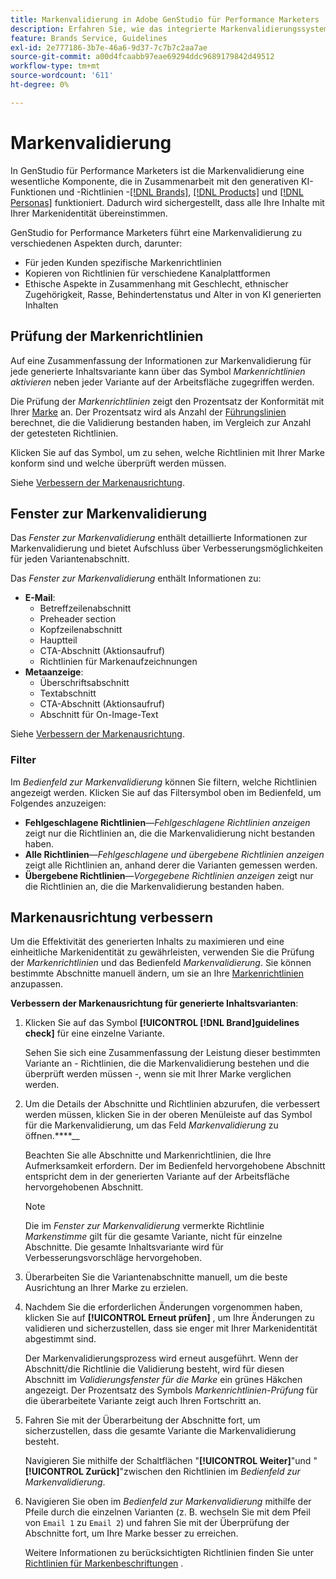 ```yaml
---
title: Markenvalidierung in Adobe GenStudio für Performance Marketers
description: Erfahren Sie, wie das integrierte Markenvalidierungssystem in GenStudio für Performance Marketingexperten funktioniert.
feature: Brands Service, Guidelines
exl-id: 2e777186-3b7e-46a6-9d37-7c7b7c2aa7ae
source-git-commit: a00d4fcaabb97eae69294ddc9689179842d49512
workflow-type: tm+mt
source-wordcount: '611'
ht-degree: 0%

---
```


# Markenvalidierung

In GenStudio für Performance Marketers ist die Markenvalidierung eine wesentliche Komponente, die in Zusammenarbeit mit den generativen KI-Funktionen und -Richtlinien -[[!DNL Brands]](/help/user-guide/guidelines/brands.md), [[!DNL Products]](/help/user-guide/guidelines/products.md) und [[!DNL Personas]](/help/user-guide/guidelines/personas.md) funktioniert. Dadurch wird sichergestellt, dass alle Ihre Inhalte mit Ihrer Markenidentität übereinstimmen.

GenStudio for Performance Marketers führt eine Markenvalidierung zu verschiedenen Aspekten durch, darunter:

* Für jeden Kunden spezifische Markenrichtlinien
* Kopieren von Richtlinien für verschiedene Kanalplattformen
* Ethische Aspekte in Zusammenhang mit Geschlecht, ethnischer Zugehörigkeit, Rasse, Behindertenstatus und Alter in von KI generierten Inhalten

## Prüfung der Markenrichtlinien

Auf eine Zusammenfassung der Informationen zur Markenvalidierung für jede generierte Inhaltsvariante kann über das Symbol _Markenrichtlinien aktivieren_ neben jeder Variante auf der Arbeitsfläche zugegriffen werden.

Die Prüfung der _Markenrichtlinien_ zeigt den Prozentsatz der Konformität mit Ihrer [Marke](brands.md) an. Der Prozentsatz wird als Anzahl der [Führungslinien](overview.md) berechnet, die die Validierung bestanden haben, im Vergleich zur Anzahl der getesteten Richtlinien.

Klicken Sie auf das Symbol, um zu sehen, welche Richtlinien mit Ihrer Marke konform sind und welche überprüft werden müssen.

Siehe [Verbessern der Markenausrichtung](#improve-brand-alignment).

## Fenster zur Markenvalidierung

Das _Fenster zur Markenvalidierung_ enthält detaillierte Informationen zur Markenvalidierung und bietet Aufschluss über Verbesserungsmöglichkeiten für jeden Variantenabschnitt.

Das _Fenster zur Markenvalidierung_ enthält Informationen zu:

* **E-Mail**:
   * Betreffzeilenabschnitt
   * Preheader section
   * Kopfzeilenabschnitt
   * Hauptteil
   * CTA-Abschnitt (Aktionsaufruf)
   * Richtlinien für Markenaufzeichnungen
* **Metaanzeige**:
   * Überschriftsabschnitt
   * Textabschnitt
   * CTA-Abschnitt (Aktionsaufruf)
   * Abschnitt für On-Image-Text

Siehe [Verbessern der Markenausrichtung](#improve-brand-alignment).

### Filter

Im _Bedienfeld zur Markenvalidierung_ können Sie filtern, welche Richtlinien angezeigt werden. Klicken Sie auf das Filtersymbol oben im Bedienfeld, um Folgendes anzuzeigen:

* **Fehlgeschlagene Richtlinien**—_Fehlgeschlagene Richtlinien anzeigen_ zeigt nur die Richtlinien an, die die Markenvalidierung nicht bestanden haben.
* **Alle Richtlinien**—_Fehlgeschlagene und übergebene Richtlinien anzeigen_ zeigt alle Richtlinien an, anhand derer die Varianten gemessen werden.
* **Übergebene Richtlinien**—_Vorgegebene Richtlinien anzeigen_ zeigt nur die Richtlinien an, die die Markenvalidierung bestanden haben.

<!-- The _Brand validation panel_ has different areas of focus for each content channel:

* Email - brand voice and channel compliance
* Images - application photography restrictions and other considerations -->

## Markenausrichtung verbessern

Um die Effektivität des generierten Inhalts zu maximieren und eine einheitliche Markenidentität zu gewährleisten, verwenden Sie die Prüfung der _Markenrichtlinien_ und das Bedienfeld _Markenvalidierung_. Sie können bestimmte Abschnitte manuell ändern, um sie an Ihre [Markenrichtlinien](brands.md) anzupassen.

**Verbessern der Markenausrichtung für generierte Inhaltsvarianten**:

1. Klicken Sie auf das Symbol **[!UICONTROL [!DNL Brand]guidelines check]** für eine einzelne Variante.

   Sehen Sie sich eine Zusammenfassung der Leistung dieser bestimmten Variante an - Richtlinien, die die Markenvalidierung bestehen und die überprüft werden müssen -, wenn sie mit Ihrer Marke verglichen werden.

1. Um die Details der Abschnitte und Richtlinien abzurufen, die verbessert werden müssen, klicken Sie in der oberen Menüleiste auf das Symbol für die Markenvalidierung, um das Feld _Markenvalidierung_ zu öffnen.****__

   Beachten Sie alle Abschnitte und Markenrichtlinien, die Ihre Aufmerksamkeit erfordern. Der im Bedienfeld hervorgehobene Abschnitt entspricht dem in der generierten Variante auf der Arbeitsfläche hervorgehobenen Abschnitt.

   >[!NOTE]
   >
   > Die im _Fenster zur Markenvalidierung_ vermerkte Richtlinie _Markenstimme_ gilt für die gesamte Variante, nicht für einzelne Abschnitte. Die gesamte Inhaltsvariante wird für Verbesserungsvorschläge hervorgehoben.

1. Überarbeiten Sie die Variantenabschnitte manuell, um die beste Ausrichtung an Ihrer Marke zu erzielen.

1. Nachdem Sie die erforderlichen Änderungen vorgenommen haben, klicken Sie auf **[!UICONTROL Erneut prüfen]** , um Ihre Änderungen zu validieren und sicherzustellen, dass sie enger mit Ihrer Markenidentität abgestimmt sind.

   Der Markenvalidierungsprozess wird erneut ausgeführt. Wenn der Abschnitt/die Richtlinie die Validierung besteht, wird für diesen Abschnitt im _Validierungsfenster für die Marke_ ein grünes Häkchen angezeigt. Der Prozentsatz des Symbols _Markenrichtlinien-Prüfung_ für die überarbeitete Variante zeigt auch Ihren Fortschritt an.

1. Fahren Sie mit der Überarbeitung der Abschnitte fort, um sicherzustellen, dass die gesamte Variante die Markenvalidierung besteht.

   Navigieren Sie mithilfe der Schaltflächen &quot;**[!UICONTROL Weiter]**&quot;und &quot;**[!UICONTROL Zurück]**&quot;zwischen den Richtlinien im _Bedienfeld zur Markenvalidierung_.

1. Navigieren Sie oben im _Bedienfeld zur Markenvalidierung_ mithilfe der Pfeile durch die einzelnen Varianten (z. B. wechseln Sie mit dem Pfeil von `Email 1` zu `Email 2`) und fahren Sie mit der Überprüfung der Abschnitte fort, um Ihre Marke besser zu erreichen.

   Weitere Informationen zu berücksichtigten Richtlinien finden Sie unter [Richtlinien für Markenbeschriftungen](/help/user-guide/guidelines/brands.md#brand-voice-guidelines) .
